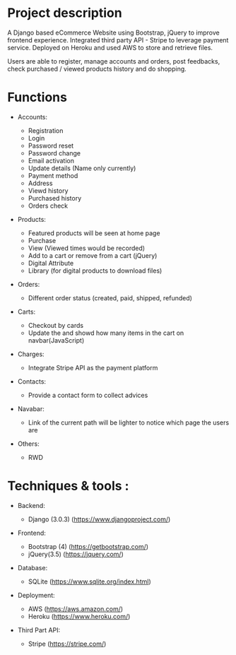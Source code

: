 # Project description
A Django based eCommerce Website using Bootstrap, jQuery to improve frontend experience. Integrated third party API - Stripe to leverage payment service. Deployed on Heroku and used AWS to store and retrieve files.

Users are able to register, manage accounts and orders, post feedbacks, check purchased / viewed products history and do shopping.

# Functions
- Accounts:
   - Registration
   - Login
   - Password reset
   - Password change
   - Email activation
   - Update details (Name only currently)
   - Payment method
   - Address
   - Viewd history
   - Purchased history
   - Orders check

- Products:
   - Featured products will be seen at home page
   - Purchase
   - View (Viewed times would be recorded)
   - Add to a cart or remove from a cart (jQuery)
   - Digital Attribute
   - Library (for digital products to download files)
   
- Orders:
   - Different order status (created, paid, shipped, refunded)

- Carts:
   - Checkout by cards
   - Update the and showd how many items in the cart on navbar(JavaScript)

- Charges:
   - Integrate Stripe API as the payment platform

- Contacts:
   - Provide a contact form to collect advices

- Navabar:
   - Link of the current path will be lighter to notice which page the users are

- Others:
   - RWD

# Techniques & tools :

- Backend:
   - Django (3.0.3) (https://www.djangoproject.com/)

- Frontend:
   - Bootstrap (4) (https://getbootstrap.com/)
   - jQuery(3.5) (https://jquery.com/)

- Database:
   - SQLite (https://www.sqlite.org/index.html)

- Deployment:

   - AWS (https://aws.amazon.com/)
   - Heroku (https://www.heroku.com/)

- Third Part API:
   - Stripe (https://stripe.com/)
